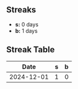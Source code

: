 ## Streaks

- **s:** 0 days
- **b:** 1 days

## Streak Table

| Date       | s   | b   |
| ---------- | --- | --- |
| 2024-12-01 | 1   | 0   |
